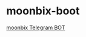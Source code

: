 # moonbix-boot
[moonbix Telegram BOT](https://t.me/Binance_Moonbix_bot/start?startApp=ref_5125640256&amp;startapp=ref_5125640256&amp;utm_medium=web_share_copy)
